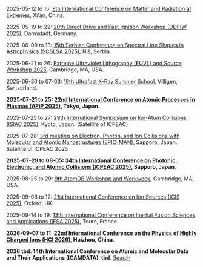 2025-05-12 to 15: [8th International Conference on Matter and Radiation at Extremes](http://icmre2025.mre.org.cn/en-us/), Xi'an, China.

2025-05-19 to 22: [20th Direct Drive and Fast Ignition Workshop (DDFIW 2025)](https://indico.gsi.de/event/21177/), Darmstadt, Germany.

2025-06-09 to 13: [15th Serbian Conference on Spectral Line Shapes in Astrophysics (SCSLSA 2025)](http://servo.aob.rs/scslsa/), Niš, Serbia.

2025-06-21 to 26: [Extreme Ultraviolet Lithography (EUVL) and Source Workshop 2025](https://euvlitho.com), Cambridge, MA, USA.

2025-06-30 to 07-03: [19th Ultrafast X-Ray Summer School](https://indico.psi.ch/event/17172/), Villigen, Switzerland.

**2025-07-21 to 25: [22nd International Conference on Atomic Processes in Plasmas (APiP 2025)](https://yebisu.ils.uec.ac.jp/apip2025/), Tokyo, Japan**.

2025-07-25 to 27: [29th International Symposium on Ion-Atom Collisions (ISIAC 2025)](https://ion-beam.jp/isiac2025/), Kyoto, Japan. (Satellite of ICPEAC)

2025-07-28: [3rd meeting on Electron, Photon, and Ion Collisions with Molecular and Atomic Nanostructures (EPIC-MAN)](https://epic-man3.sciencesconf.org), Sapporo, Japan. Satellite of ICPEAC 2025

**2025-07-29 to 08-05: [34th International Conference on Photonic, Electronic, and Atomic Collisions (ICPEAC 2025)](https://icpeac2025.jp), Sapporo, Japan**.

2025-08-25 to 29: [9th AtomDB Workshop and Workweek](https://etix.com/ticket/p/63582623/), Cambridge, MA, USA.

2025-09-08 to 12: [21st International Conference on Ion Sources (ICIS 2025)](https://indico.stfc.ac.uk/event/1192/), Oxford, UK.

2025-09-14 to 19: [13th International Conference on Inertial Fusion Sciences and Applications (IFSA 2025)](https://ifsa2025.org), Tours, France.

**2026-09-07 to 11: [22nd International Conference on the Physics of Highly Charged Ions (HCI 2026)](https://indico.impcas.ac.cn/event/75/), Huizhou, China**.

**2026 tbd: 14th International Conference on Atomic and Molecular Data and Their Applications (ICAMDATA), tbd**. [Search](https://www.google.com/search?q=14th+International+Conference+on+Atomic+and+Molecular+Data+and+Their+Applications+ICAMDATA+2026)

